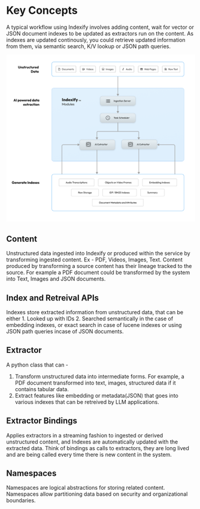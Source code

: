 # Key Concepts

A typical workflow using Indexify involves adding content, wait for vector or JSON document indexes to be updated as extractors run on the content. As indexes are updated continously, you could retrieve updated information from them, via semantic search, K/V lookup or JSON path queries.

![High Level Concept](images/System_Architecture_Diagram.png)

## Content
Unstructured data ingested into Indexify or produced within the service by transforming ingested content. Ex - PDF, Videos, Images, Text. Content produced by transforming a source content has their lineage tracked to the source. For example a PDF document could be transformed by the system into Text, Images and JSON documents.

## Index and Retreival APIs
Indexes store extracted information from unstructured data, that can be either 1. Looked up with IDs 2. Searched semantically in the case of embedding indexes, or exact search in case of lucene indexes or using JSON path queries incase of JSON documents.

## Extractor
A python class that can -
1. Transform unstructured data into intermediate forms. For example, a PDF document transformed into text, images, structured data if it contains tabular data.
2. Extract features like embedding or metadata(JSON) that goes into various indexes that can be retreived by LLM applications.

## Extractor Bindings
Applies extractors in a streaming fashion to ingested or derived unstructured content, and Indexes are automatically updated with the extracted data. Think of bindings as calls to extractors, they are long lived and are being called every time there is new content in the system.

## Namespaces
Namespaces are logical abstractions for storing related content. Namespaces allow partitioning data based on security and organizational boundaries.